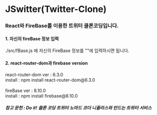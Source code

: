 # JSwitter(Twitter-Clone)

<h3>React와 FireBase를 이용한 트위터 클론코딩입니다.</h3>
<h4>1. 자신의 fireBase 정보 입력</h4>
./src/fBase.js 에 자신의 FireBase 정보를 ""에 입력하시면 됩니다.
<br>
<h4>2. react-router-dom과 firebase version</h4>
react-router-dom ver : 6.3.0
<br>
install : npm install react-router-dom@6.3.0
<br><br>
fireBase ver : 8.10.0
<br>
install : npm install firebase@8.10.0

<h5>참고 문헌 : Do it! 클론 코딩 트위터 노마드 코더 니꼴라스와 만드는 트위터 서비스</h5>
